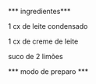 *** ingredientes***

 1 cx de leite condensado

 1 cx de creme de leite

 suco de 2 limões


*** modo de preparo ***

